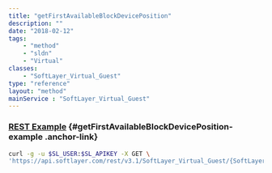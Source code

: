 ```yaml
---
title: "getFirstAvailableBlockDevicePosition"
description: ""
date: "2018-02-12"
tags:
    - "method"
    - "sldn"
    - "Virtual"
classes:
    - "SoftLayer_Virtual_Guest"
type: "reference"
layout: "method"
mainService : "SoftLayer_Virtual_Guest"
---
```


### [REST Example](#getFirstAvailableBlockDevicePosition-example) <a href="/article/rest/"><i class="fas fa-question"></i></a> {#getFirstAvailableBlockDevicePosition-example .anchor-link} 
```bash
curl -g -u $SL_USER:$SL_APIKEY -X GET \
'https://api.softlayer.com/rest/v3.1/SoftLayer_Virtual_Guest/{SoftLayer_Virtual_GuestID}/getFirstAvailableBlockDevicePosition'
```
